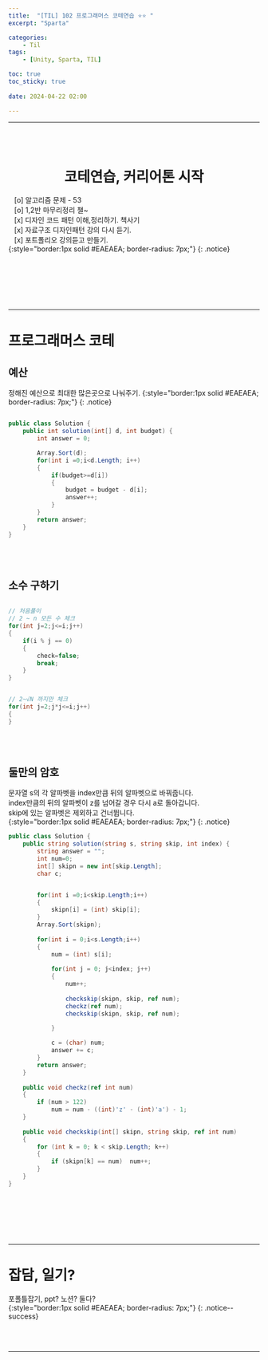 ```yaml
---
title:  "[TIL] 102 프로그래머스 코테연습 ⭐⭐ "
excerpt: "Sparta"

categories:
    - Til
tags:
    - [Unity, Sparta, TIL]

toc: true
toc_sticky: true
 
date: 2024-04-22 02:00

---
```

- - -


<BR><BR>

<center><H1>  코테연습, 커리어톤 시작 </H1></center>

&nbsp;&nbsp; [o] 알고리즘 문제  - 53       
&nbsp;&nbsp; [o] 1,2반 마무리정리  챌~   
&nbsp;&nbsp; [x] 디자인 코드 패턴 이해,정리하기. 책사기  
&nbsp;&nbsp; [x] 자료구조 디자인패턴 강의 다시 듣기.   
&nbsp;&nbsp; [x] 포트폴리오 강의듣고 만들기.   
{:style="border:1px solid #EAEAEA; border-radius: 7px;"}
{: .notice}  

<br><br><br><br><br>
- - - 

# 프로그래머스 코테

## 예산 

정해진 예산으로 최대한 많은곳으로 나눠주기.
{:style="border:1px solid #EAEAEA; border-radius: 7px;"}
{: .notice}  

<div class="notice--primary" markdown="1"> 

```c# 

public class Solution {
    public int solution(int[] d, int budget) {
        int answer = 0;

        Array.Sort(d);
        for(int i =0;i<d.Length; i++)
        {
            if(budget>=d[i])
            {
                budget = budget - d[i];
                answer++;
            }
        }
        return answer;
    }
}

```
</div>

<br><br>

## 소수 구하기

<div class="notice--primary" markdown="1"> 

```c# 

// 처음풀이
// 2 ~ n 모든 수 체크
for(int j=2;j<=i;j++)
{
    if(i % j == 0)
    {
        check=false;
        break;
    }
}


// 2~√N 까지만 체크 
for(int j=2;j*j<=i;j++)
{
}

```
</div>

<br><br>

## 둘만의 암호

문자열 s의 각 알파벳을 index만큼 뒤의 알파벳으로 바꿔줍니다.  
index만큼의 뒤의 알파벳이 z를 넘어갈 경우 다시 a로 돌아갑니다.  
skip에 있는 알파벳은 제외하고 건너뜁니다.  
{:style="border:1px solid #EAEAEA; border-radius: 7px;"}
{: .notice}  

<div class="notice--primary" markdown="1"> 

```c# 
public class Solution {
    public string solution(string s, string skip, int index) {
        string answer = "";
        int num=0;
        int[] skipn = new int[skip.Length];
        char c;


        for(int i =0;i<skip.Length;i++)
        {
            skipn[i] = (int) skip[i];
        }
        Array.Sort(skipn);
        
        for(int i = 0;i<s.Length;i++)
        {
            num = (int) s[i];
            
            for(int j = 0; j<index; j++)
            {
                num++;
                
                checkskip(skipn, skip, ref num);
                checkz(ref num);
                checkskip(skipn, skip, ref num);

            }
            
            c = (char) num;
            answer += c;
        }
        return answer;
    }
    
    public void checkz(ref int num)
    {
        if (num > 122)
            num = num - ((int)'z' - (int)'a') - 1;
    }
    
    public void checkskip(int[] skipn, string skip, ref int num)
    {
        for (int k = 0; k < skip.Length; k++)
        {
            if (skipn[k] == num)  num++;
        }
    }
}

```
</div>


<br><br><br><br><br>
- - - 

# 잡담, 일기?
포폴틀잡기, ppt? 노션? 둘다?  
{:style="border:1px solid #EAEAEA; border-radius: 7px;"}
{: .notice--success}  

<br><br>
- - -
